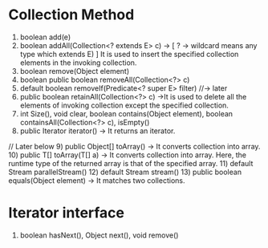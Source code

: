 
# Collection Method
1) boolean add(e)
2) boolean addAll(Collection<? extends E> c) -> [ ? -> wildcard means any type which extends E) ]
   It is used to insert the specified collection elements in the invoking collection.
3) boolean remove(Object element)
4) boolean public boolean removeAll(Collection<?> c)
5) default boolean removeIf(Predicate<? super E> filter) //-> later 
6) public boolean retainAll(Collection<?> c) ->It is used to delete all the elements of invoking collection 
                                               except the specified collection.
7) int Size(), void clear, boolean contains(Object element), boolean containsAll(Collection<?> c),  isEmpty()
8) public Iterator iterator() -> It returns an iterator. 

// Later below 
9) public Object[] toArray() -> It converts collection into array.
10) public <T> T[] toArray(T[] a) -> It converts collection into array. 
Here, the runtime type of the returned array is that of the specified array.
11) default Stream<E> parallelStream()
12) default Stream<E> stream()
13) public boolean equals(Object element) -> It matches two collections.

# Iterator interface
1) boolean hasNext(), Object next(), void remove()